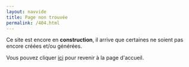 ```yaml
---
layout: navvide
title: Page non trouvée
permalink: /404.html
---
```


Ce site est encore en **construction**, il arrive que certaines ne soient pas encore créées et/ou générées.

Vous pouvez cliquer [ici](/) pour revenir à la page d'accueil.